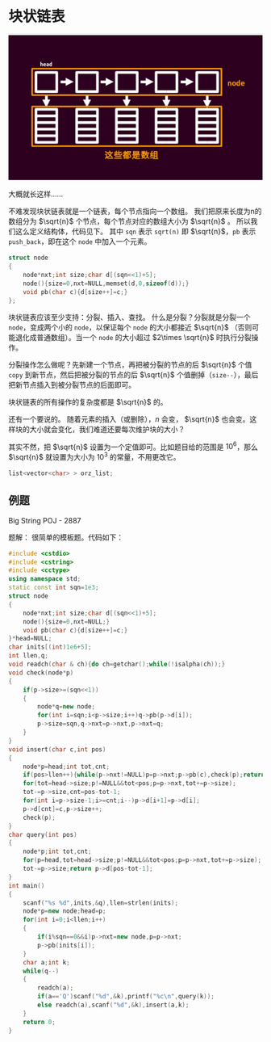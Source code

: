 # 块状链表
[![./images/kuaizhuanglianbiao.png](./images/kuaizhuanglianbiao.png "./images/kuaizhuanglianbiao.png")](./images/kuaizhuanglianbiao.png "./images/kuaizhuanglianbiao.png")

大概就长这样……

不难发现块状链表就是一个链表，每个节点指向一个数组。
我们把原来长度为n的数组分为 $\sqrt{n}$ 个节点，每个节点对应的数组大小为 $\sqrt{n}$ 。
所以我们这么定义结构体，代码见下。
其中 `sqn` 表示 `sqrt(n)` 即 $\sqrt{n}$，`pb` 表示 `push_back`，即在这个 `node` 中加入一个元素。

```cpp
struct node
{
	node*nxt;int size;char d[(sqn<<1)+5];
	node(){size=0,nxt=NULL,memset(d,0,sizeof(d));}
	void pb(char c){d[size++]=c;}
};
```

块状链表应该至少支持：分裂、插入、查找。
什么是分裂？分裂就是分裂一个 `node`，变成两个小的 `node`，以保证每个 `node` 的大小都接近 $\sqrt{n}$ （否则可能退化成普通数组）。当一个 `node` 的大小超过 $2\times \sqrt{n}$ 时执行分裂操作。

分裂操作怎么做呢？先新建一个节点，再把被分裂的节点的后 $\sqrt{n}$ 个值 `copy` 到新节点，然后把被分裂的节点的后 $\sqrt{n}$ 个值删掉（`size--`），最后把新节点插入到被分裂节点的后面即可。

块状链表的所有操作的复杂度都是 $\sqrt{n}$ 的。

还有一个要说的。
随着元素的插入（或删除），$n$ 会变， $\sqrt{n}$ 也会变。这样块的大小就会变化，我们难道还要每次维护块的大小？

其实不然，把 $\sqrt{n}$ 设置为一个定值即可。比如题目给的范围是 $10^6$，那么 $\sqrt{n}$ 就设置为大小为 $10^3$ 的常量，不用更改它。


```cpp
list<vector<char> > orz_list;
```

## 例题

Big String POJ - 2887

题解：
很简单的模板题。代码如下：

```cpp
#include <cstdio>
#include <cstring>
#include <cctype>
using namespace std;
static const int sqn=1e3;
struct node
{
	node*nxt;int size;char d[(sqn<<1)+5];
	node(){size=0,nxt=NULL;}
	void pb(char c){d[size++]=c;}
}*head=NULL;
char inits[(int)1e6+5];
int llen,q;
void readch(char & ch){do ch=getchar();while(!isalpha(ch));}
void check(node*p)
{
	if(p->size>=(sqn<<1))
	{
		node*q=new node;
		for(int i=sqn;i<p->size;i++)q->pb(p->d[i]);
		p->size=sqn,q->nxt=p->nxt,p->nxt=q;
	}
}
void insert(char c,int pos)
{
	node*p=head;int tot,cnt;
	if(pos>llen++){while(p->nxt!=NULL)p=p->nxt;p->pb(c),check(p);return;}
	for(tot=head->size;p!=NULL&&tot<pos;p=p->nxt,tot+=p->size);
	tot-=p->size,cnt=pos-tot-1;
	for(int i=p->size-1;i>=cnt;i--)p->d[i+1]=p->d[i];
	p->d[cnt]=c,p->size++;
	check(p);
}
char query(int pos)
{
	node*p;int tot,cnt;
	for(p=head,tot=head->size;p!=NULL&&tot<pos;p=p->nxt,tot+=p->size);
	tot-=p->size;return p->d[pos-tot-1];
}
int main()
{
	scanf("%s %d",inits,&q),llen=strlen(inits);
	node*p=new node;head=p;
	for(int i=0;i<llen;i++)
	{
		if(i%sqn==0&&i)p->nxt=new node,p=p->nxt;
		p->pb(inits[i]);
	}
	char a;int k;
	while(q--)
	{
		readch(a);
		if(a=='Q')scanf("%d",&k),printf("%c\n",query(k));
		else readch(a),scanf("%d",&k),insert(a,k);
	}
	return 0;
}
```

